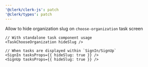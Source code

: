 ```yaml
---
'@clerk/clerk-js': patch
'@clerk/types': patch
---
```


Allow to hide organization slug on `choose-organization` task screen

```tsx
// With standalone task component usage
<TaskChooseOrganization hideSlug />
```

```tsx
// When tasks are displayed within `SignIn/SignUp`
<SignIn tasksProps={{ hideSlug: true }} />
<SignUp tasksProps={{ hideSlug: true }} />
```
